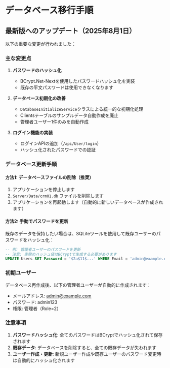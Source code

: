 # データベース移行手順

## 最新版へのアップデート（2025年8月1日）

以下の重要な変更が行われました：

### 主な変更点

1. **パスワードのハッシュ化**
   - BCrypt.Net-Nextを使用したパスワードハッシュ化を実装
   - 既存の平文パスワードは使用できなくなります

2. **データベース初期化の改善**
   - `DatabaseInitializeService`クラスによる統一的な初期化処理
   - Clientsテーブルのサンプルデータ自動作成を廃止
   - 管理者ユーザー1件のみを自動作成

3. **ログイン機能の実装**
   - ログインAPIの追加（`/api/User/login`）
   - ハッシュ化されたパスワードでの認証

### データベース更新手順

#### 方法1: データベースファイルの削除（推奨）

1. アプリケーションを停止します
2. `Server/Data/crm01.db` ファイルを削除します
3. アプリケーションを再起動します（自動的に新しいデータベースが作成されます）

#### 方法2: 手動でパスワードを更新

既存のデータを保持したい場合は、SQLiteツールを使用して既存ユーザーのパスワードをハッシュ化：

```sql
-- 例: 管理者ユーザーのパスワードを更新
-- 注意: 実際のハッシュ値はBCryptで生成する必要があります
UPDATE Users SET Password = '$2a$11$...' WHERE Email = 'admin@example.com';
```

### 初期ユーザー

データベース再作成後、以下の管理者ユーザーが自動的に作成されます：

- メールアドレス: admin@example.com
- パスワード: admin123
- 権限: 管理者（Role=2）

### 注意事項

1. **パスワードハッシュ化**: 全てのパスワードはBCryptでハッシュ化されて保存されます
2. **既存データ**: データベースを削除すると、全ての既存データが失われます
3. **ユーザー作成・更新**: 新規ユーザー作成や既存ユーザーのパスワード変更時は自動的にハッシュ化されます